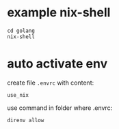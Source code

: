 # example nix-shell

```
cd golang
nix-shell
```

# auto activate env

create file `.envrc` with content:

```
use_nix
```

use command in folder where .envrc:

```
direnv allow
```
